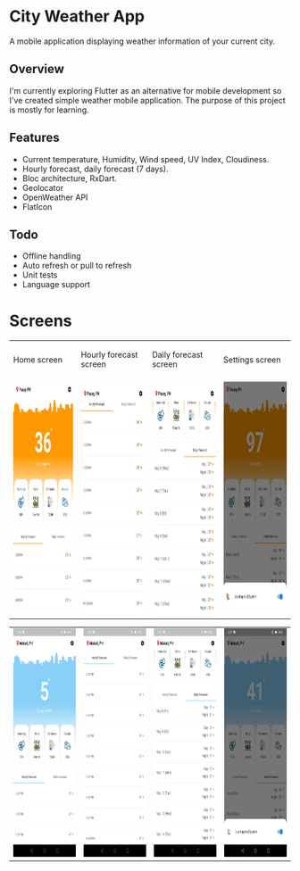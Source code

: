 # City Weather App

A mobile application displaying weather information of your current city.

## Overview

I'm currently exploring Flutter as an alternative for mobile development so I've created simple weather mobile application. The purpose of this project is mostly for learning.

## Features
- Current temperature, Humidity, Wind speed, UV Index, Cloudiness.
- Hourly forecast, daily forecast (7 days).
- Bloc architecture, RxDart.
- Geolocator
- OpenWeather API
- FlatIcon 

## Todo
- Offline handling
- Auto refresh or pull to refresh
- Unit tests
- Language support

# Screens

<table>
    <tr>
        <td>
            <p>Home screen</p>
            <br>
            <img width="250px" height="410px" src="https://github.com/amonoyflow/city_weather/blob/master/assets/markdown/home.png">
        </td>
        <td>
            <p>Hourly forecast screen</p>
            <br>
            <img width="250px" height="410px" src="https://github.com/amonoyflow/city_weather/blob/master/assets/markdown/hourly.png">
        </td>
        <td>
            <p>Daily forecast screen</p>
            <br>
            <img width="250px" height="410px" src="https://github.com/amonoyflow/city_weather/blob/master/assets/markdown/daily.png">
        </td>
        <td>
            <p>Settings screen</p>
            <br>
            <img width="250px" height="410px" src="https://github.com/amonoyflow/city_weather/blob/master/assets/markdown/settings.png">
        </td>
    </tr>
</table>

<table>
    <tr>
        <td>
            <img width="250px" height="410px" src="https://github.com/amonoyflow/city_weather/blob/master/assets/markdown/home_2.jpg">
        </td>
        <td>
            <img width="250px" height="410px" src="https://github.com/amonoyflow/city_weather/blob/master/assets/markdown/hourly_2.jpg">
        </td>
        <td>
            <img width="250px" height="410px" src="https://github.com/amonoyflow/city_weather/blob/master/assets/markdown/daily_2.jpg">
        </td>
        <td>
            <img width="250px" height="410px" src="https://github.com/amonoyflow/city_weather/blob/master/assets/markdown/settings_2.jpg">
        </td>
    </tr>
</table>